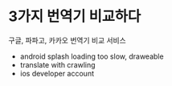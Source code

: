 # 3가지 번역기 비교하다
구글, 파파고, 카카오 번역기 비교 서비스


- android splash loading too slow, draweable
- translate with crawling
- ios developer account